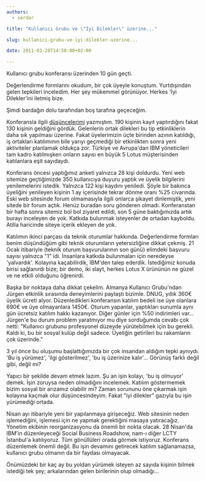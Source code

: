 ```yaml
---
authors:
  - serdar

title: "Kullanıcı Grubu ve \"İyi Dilekler\" üzerine..."

slug: kullanici-grubu-ve-iyi-dilekler-uzerine...

date: 2011-03-28T14:50:00+02:00

---
```


Kullanıcı grubu konferansı üzerinden 10 gün geçti.

Değerlendirme formlarını okudum, bir çok üyeyle konuştum. Yurtdışından gelen tepkileri inceledim. Her şey mükemmel görünüyor. Herkes 'İyi Dilekler'ini iletmiş bize.

Şimdi bardağın dolu tarafından boş tarafına geçeceğim.
<!-- more -->
Konferansla ilgili [düşüncelerimi](2011-03-lugtr-2011-sonrasi-dusunceler....md "lugtr-2011-sonrasi-dusunceler....htm") yazmıştım. 190 kişinin kayıt yaptırdığını fakat 130 kişinin geldiğini gördük. Gelenlerin ortak dilekleri bu tip etkinliklerin daha sık yapılması üzerine. Fakat üyelerimizin üçte birinden azının katıldığı, iş ortakları katılımının bile yarıyı geçmediği bir etkinlikten sonra yeni aktiviteler planlamak oldukça zor. Türkiye ve Avrupa'dan IBM yöneticileri tam kadro katılmışken onların sayısı en büyük 5 Lotus müşterisinden katılanlara eşit sayıdaydı.

Konferans öncesi yaptığımız anketi yalnızca 28 kişi doldurdu. Yeni web sitemize geçtiğimizde 350 kullanıcıya duyuru yaptık ve üyelik bilgilerini yenilemelerini istedik. Yalnızca 122 kişi kaydını yeniledi. Şöyle bir bakınca üyeliğini yenileyen kişinin 1 ay içerisinde tekrar dönme oranı %25 civarında. Eski web sitesinde forum olmamasıyla ilgili onlarca şikayet dinlemiştik, yeni sitede bir forum açtık. Henüz buradan soru gönderen olmadı. Konferanstan bir hafta sonra sitemiz bol bol ziyaret edildi, son 5 güne baktığımızda artık burayı inceleyen de yok. Katkıda bulunmak isteyenler de ortadan kayboldu. Atilla haricinde siteye içerik ekleyen de yok.

Katılımın ikinci parçası da teknik oturumlar hakkında. Değerlendirme formları benim düşündüğüm gibi teknik oturumların yetersizliğine dikkat çekmiş. 21 Ocak itibariyle (teknik oturum başvurularının son günü) elimdeki başvuru sayısı yalnızca "1" idi. İnsanlara katkıda bulunmaları için neredeyse 'yalvardık'. Kolayına kaçabilirdik, IBM'den talep ederdik. İstediğimiz konuda birisi sağlanırdı bize; bir demo, iki slayt, herkes Lotus X ürününün ne güzel ve ne etkili olduğunu öğrenirdi.

Başka bir noktaya daha dikkat çekelim. Almanya Kullanıcı Grubu'ndan Jürgen etkinlik sırasında deneyimlerini paylaştı bizimle. DNUG, yıllık 360€ üyelik ücreti alyor. Düzenledikleri konferansın katılım bedeli ise üye olanlara 690€ ve üye olmayanlara 1450€. Oturum yapanlar, yaptıkları sunumla aynı gün ücretsiz katılım hakkı kazanıyor. Diğer günler için %50 indirimleri var... Jürgen'e bu durum problem yaratmıyor mu diye sorduğumda cevabı çok netti: "Kullanıcı grubunu profesyonel düzeyde yürütebilmek için bu gerekli. Kaldı ki, bu bir sosyal kulüp değil sadece. Üyeliğin getirileri bu rakamların çok üzerinde."

3 yıl önce bu oluşumu başlattığımızda bir çok insandan aldığım tepki aynıydı. 'Bu iş yürümez', 'ilgi gösterilmez', 'bu iş üzerinize kalır'... Görünüş farklı değil gibi, değil mi?

Yapıcı bir şekilde devam etmek lazım. Şu an işin kolayı, 'bu iş olmuyor' demek. İşin zoruysa neden olmadığını incelemek. Katılım göstermemek bizim sosyal bir arızamız olabilir mi? Zaman sorununu öne çıkarmak işin kolayına kaçmak olur düşüncesindeyim. Fakat "iyi dilekler" gazıyla bu işin yürümediği ortada.

Nisan ayı itibariyle yeni bir yapılanmaya girişeceğiz. Web sitesinin neden işlemediğini, işlemesi için ne yapmak gerektiğini masaya yatıracağız. Yönetim ekibinin reorganizasyonu da önemli bir nokta olacak. 28 Nisan'da IBM'in düzenleyeceği Social Business Roadshow, nam-ı diğer LCTY İstanbul'a katılıyoruz. Tüm gönüllüleri orada görmek istiyoruz. Konferans düzenlemek önemli değil. Bu işin devamını getirecek katılım sağlanamazsa, kullanıcı grubu olmanın da bir faydası olmayacak.

Önümüzdeki bir kaç ay bu yoldan yürümek isteyen az sayıda kişinin bilmek istediği tek şey; arkalarından gelen birilerinin olup olmadığı...
